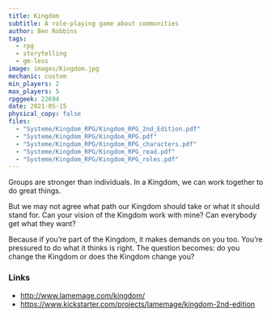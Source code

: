 ```yaml
---
title: Kingdom
subtitle: A role-playing game about communities
author: Ben Robbins
tags:
  - rpg
  - storytelling
  - gm-less
image: images/Kingdom.jpg
mechanic: custom
min_players: 2
max_players: 5
rpggeek: 22694
date: 2021-05-15
physical_copy: false
files:
  - "Systeme/Kingdom_RPG/Kingdom_RPG_2nd_Edition.pdf"
  - "Systeme/Kingdom_RPG/Kingdom_RPG.pdf"
  - "Systeme/Kingdom_RPG/Kingdom_RPG_characters.pdf"
  - "Systeme/Kingdom_RPG/Kingdom_RPG_read.pdf"
  - "Systeme/Kingdom_RPG/Kingdom_RPG_roles.pdf"
---
```


Groups are stronger than individuals. In a Kingdom, we can work together to do great things.

But we may not agree what path our Kingdom should take or what it should stand for. Can your vision of the Kingdom work with mine? Can everybody get what they want?

Because if you’re part of the Kingdom, it makes demands on you too. You’re pressured to do what it thinks is right. The question becomes: do you change the Kingdom or does the Kingdom change you?

### Links

- http://www.lamemage.com/kingdom/
- https://www.kickstarter.com/projects/lamemage/kingdom-2nd-edition
